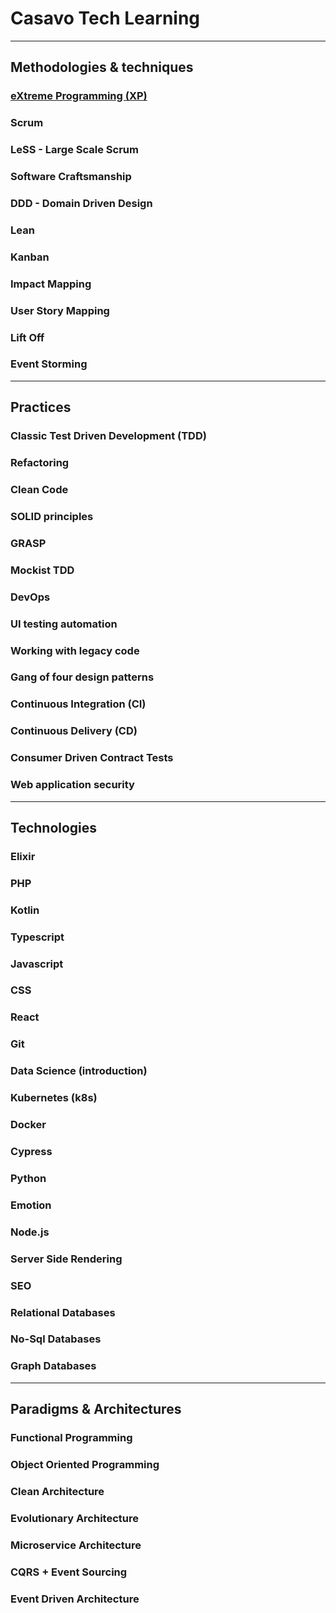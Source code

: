 # Casavo Tech Learning

---





## Methodologies & techniques

### [eXtreme Programming (XP)](eXtremeProgramming.md)

### Scrum

### LeSS - Large Scale Scrum

### Software Craftsmanship

### DDD - Domain Driven Design

### Lean

### Kanban

### Impact Mapping

### User Story Mapping

### Lift Off

### Event Storming



---



## Practices

### Classic Test Driven Development (TDD)

### Refactoring

### Clean Code

### SOLID principles

### GRASP

### Mockist TDD

### DevOps

### UI testing automation

### Working with legacy code

### Gang of four design patterns

### Continuous Integration (CI)

### Continuous Delivery (CD)

### Consumer Driven Contract Tests

### Web application security



---



## Technologies

### Elixir

### PHP

### Kotlin

### Typescript

### Javascript

### CSS

### React

### Git

### Data Science (introduction)

### Kubernetes (k8s)

### Docker

### Cypress

### Python

### Emotion

### Node.js

### Server Side Rendering

### SEO

### Relational Databases

### No-Sql Databases

### Graph Databases



---



## Paradigms & Architectures

### Functional Programming

### Object Oriented Programming

### Clean Architecture

### Evolutionary Architecture

### Microservice Architecture

### CQRS + Event Sourcing

### Event Driven Architecture

